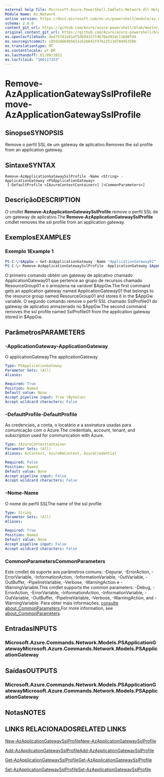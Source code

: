 ```yaml
---
external help file: Microsoft.Azure.PowerShell.Cmdlets.Network.dll-Help.xml
Module Name: Az.Network
online version: https://docs.microsoft.com/en-us/powershell/module/az.network/remove-azapplicationgatewaysslprofile
schema: 2.0.0
content_git_url: https://github.com/Azure/azure-powershell/blob/master/src/Network/Network/help/Remove-AzApplicationGatewaySslProfile.md
original_content_git_url: https://github.com/Azure/azure-powershell/blob/master/src/Network/Network/help/Remove-AzApplicationGatewaySslProfile.md
ms.openlocfilehash: ded757d1e81ef5db94157f4676ed91dc11680fd4
ms.sourcegitcommit: c05d3d669b5631e526841f47b22513d78495350b
ms.translationtype: MT
ms.contentlocale: pt-BR
ms.lasthandoff: 02/09/2021
ms.locfileid: "100117353"
---
```

# <span data-ttu-id="2c7ac-101">Remove-AzApplicationGatewaySslProfile</span><span class="sxs-lookup"><span data-stu-id="2c7ac-101">Remove-AzApplicationGatewaySslProfile</span></span>

## <span data-ttu-id="2c7ac-102">Sinopse</span><span class="sxs-lookup"><span data-stu-id="2c7ac-102">SYNOPSIS</span></span>
<span data-ttu-id="2c7ac-103">Remove o perfil SSL de um gateway de aplicativo.</span><span class="sxs-lookup"><span data-stu-id="2c7ac-103">Removes the ssl profile from an application gateway.</span></span>

## <span data-ttu-id="2c7ac-104">Sintaxe</span><span class="sxs-lookup"><span data-stu-id="2c7ac-104">SYNTAX</span></span>

```
Remove-AzApplicationGatewaySslProfile -Name <String> -ApplicationGateway <PSApplicationGateway>
 [-DefaultProfile <IAzureContextContainer>] [<CommonParameters>]
```

## <span data-ttu-id="2c7ac-105">Descrição</span><span class="sxs-lookup"><span data-stu-id="2c7ac-105">DESCRIPTION</span></span>
<span data-ttu-id="2c7ac-106">O cmdlet **Remove-AzApplicationGatewaySslProfile** remove o perfil SSL de um gateway de aplicativo.</span><span class="sxs-lookup"><span data-stu-id="2c7ac-106">The **Remove-AzApplicationGatewaySslProfile** cmdlet removes the ssl profile from an application gateway.</span></span>

## <span data-ttu-id="2c7ac-107">Exemplos</span><span class="sxs-lookup"><span data-stu-id="2c7ac-107">EXAMPLES</span></span>

### <span data-ttu-id="2c7ac-108">Exemplo 1</span><span class="sxs-lookup"><span data-stu-id="2c7ac-108">Example 1</span></span>
```powershell
PS C:\>$AppGw = Get-AzApplicationGateway -Name "ApplicationGateway01" -ResourceGroupName "ResourceGroup01"
PS C:\> Remove-AzApplicationGatewaySslProfile -ApplicationGateway $AppGw -Name "SslProfile01"
```

<span data-ttu-id="2c7ac-109">O primeiro comando obtém um gateway de aplicativo chamado ApplicationGateway01 que pertence ao grupo de recursos chamado ResourceGroup01 e o armazena na variável $AppGw.</span><span class="sxs-lookup"><span data-stu-id="2c7ac-109">The first command gets an application gateway named ApplicationGateway01 that belongs to the resource group named ResourceGroup01 and stores it in the $AppGw variable.</span></span> <span data-ttu-id="2c7ac-110">O segundo comando remove o perfil SSL chamado SslProfile01 do gateway de aplicativo armazenado no $AppGw.</span><span class="sxs-lookup"><span data-stu-id="2c7ac-110">The second command removes the ssl profile named SslProfile01 from the application gateway stored in $AppGw.</span></span>

## <span data-ttu-id="2c7ac-111">Parâmetros</span><span class="sxs-lookup"><span data-stu-id="2c7ac-111">PARAMETERS</span></span>

### <span data-ttu-id="2c7ac-112">-ApplicationGateway</span><span class="sxs-lookup"><span data-stu-id="2c7ac-112">-ApplicationGateway</span></span>
<span data-ttu-id="2c7ac-113">O applicationGateway</span><span class="sxs-lookup"><span data-stu-id="2c7ac-113">The applicationGateway</span></span>

```yaml
Type: PSApplicationGateway
Parameter Sets: (All)
Aliases:

Required: True
Position: Named
Default value: None
Accept pipeline input: True (ByValue)
Accept wildcard characters: False
```

### <span data-ttu-id="2c7ac-114">-DefaultProfile</span><span class="sxs-lookup"><span data-stu-id="2c7ac-114">-DefaultProfile</span></span>
<span data-ttu-id="2c7ac-115">As credenciais, a conta, o locatário e a assinatura usadas para comunicação com o Azure.</span><span class="sxs-lookup"><span data-stu-id="2c7ac-115">The credentials, account, tenant, and subscription used for communication with Azure.</span></span>

```yaml
Type: IAzureContextContainer
Parameter Sets: (All)
Aliases: AzContext, AzureRmContext, AzureCredential

Required: False
Position: Named
Default value: None
Accept pipeline input: False
Accept wildcard characters: False
```

### <span data-ttu-id="2c7ac-116">-Nome</span><span class="sxs-lookup"><span data-stu-id="2c7ac-116">-Name</span></span>
<span data-ttu-id="2c7ac-117">O nome do perfil SSL</span><span class="sxs-lookup"><span data-stu-id="2c7ac-117">The name of the ssl profile</span></span>

```yaml
Type: String
Parameter Sets: (All)
Aliases:

Required: True
Position: Named
Default value: None
Accept pipeline input: False
Accept wildcard characters: False
```

### <span data-ttu-id="2c7ac-118">CommonParameters</span><span class="sxs-lookup"><span data-stu-id="2c7ac-118">CommonParameters</span></span>
<span data-ttu-id="2c7ac-119">Este cmdlet dá suporte aos parâmetros comuns: -Depurar, -ErrorAction, -ErrorVariable, -InformationAction, -InformationVariable, -OutVariable, -OutBuffer, -PipelineVariable, -Verbose, -WarningAction e -WarningVariable.</span><span class="sxs-lookup"><span data-stu-id="2c7ac-119">This cmdlet supports the common parameters: -Debug, -ErrorAction, -ErrorVariable, -InformationAction, -InformationVariable, -OutVariable, -OutBuffer, -PipelineVariable, -Verbose, -WarningAction, and -WarningVariable.</span></span> <span data-ttu-id="2c7ac-120">Para obter mais informações, [consulte about_CommonParameters.](http://go.microsoft.com/fwlink/?LinkID=113216)</span><span class="sxs-lookup"><span data-stu-id="2c7ac-120">For more information, see [about_CommonParameters](http://go.microsoft.com/fwlink/?LinkID=113216).</span></span>

## <span data-ttu-id="2c7ac-121">Entradas</span><span class="sxs-lookup"><span data-stu-id="2c7ac-121">INPUTS</span></span>

### <span data-ttu-id="2c7ac-122">Microsoft.Azure.Commands.Network.Models.PSApplicationGateway</span><span class="sxs-lookup"><span data-stu-id="2c7ac-122">Microsoft.Azure.Commands.Network.Models.PSApplicationGateway</span></span>

## <span data-ttu-id="2c7ac-123">Saídas</span><span class="sxs-lookup"><span data-stu-id="2c7ac-123">OUTPUTS</span></span>

### <span data-ttu-id="2c7ac-124">Microsoft.Azure.Commands.Network.Models.PSApplicationGateway</span><span class="sxs-lookup"><span data-stu-id="2c7ac-124">Microsoft.Azure.Commands.Network.Models.PSApplicationGateway</span></span>

## <span data-ttu-id="2c7ac-125">Notas</span><span class="sxs-lookup"><span data-stu-id="2c7ac-125">NOTES</span></span>

## <span data-ttu-id="2c7ac-126">LINKS RELACIONADOS</span><span class="sxs-lookup"><span data-stu-id="2c7ac-126">RELATED LINKS</span></span>

[<span data-ttu-id="2c7ac-127">New-AzApplicationGatewaySslProfile</span><span class="sxs-lookup"><span data-stu-id="2c7ac-127">New-AzApplicationGatewaySslProfile</span></span>](./New-AzApplicationGatewaySslProfile.md)

[<span data-ttu-id="2c7ac-128">Add-AzApplicationGatewaySslProfile</span><span class="sxs-lookup"><span data-stu-id="2c7ac-128">Add-AzApplicationGatewaySslProfile</span></span>](./Add-AzApplicationGatewaySslProfile.md)

[<span data-ttu-id="2c7ac-129">Get-AzApplicationGatewaySslProfile</span><span class="sxs-lookup"><span data-stu-id="2c7ac-129">Get-AzApplicationGatewaySslProfile</span></span>](./Get-AzApplicationGatewaySslProfile.md)

[<span data-ttu-id="2c7ac-130">Set-AzApplicationGatewaySslProfile</span><span class="sxs-lookup"><span data-stu-id="2c7ac-130">Set-AzApplicationGatewaySslProfile</span></span>](./Set-AzApplicationGatewaySslProfile.md)